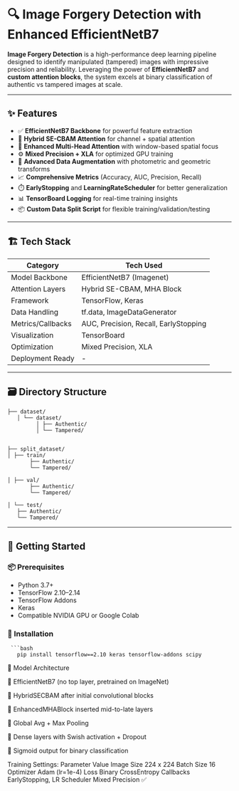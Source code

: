 # 🔍 Image Forgery Detection with Enhanced EfficientNetB7

**Image Forgery Detection** is a high-performance deep learning pipeline designed to identify manipulated (tampered) images with impressive precision and reliability. Leveraging the power of **EfficientNetB7** and **custom attention blocks**, the system excels at binary classification of authentic vs tampered images at scale.

---

## ✨ Features

- ✅ **EfficientNetB7 Backbone** for powerful feature extraction  
- 🧠 **Hybrid SE-CBAM Attention** for channel + spatial attention  
- 🔁 **Enhanced Multi-Head Attention** with window-based spatial focus  
- ⚙️ **Mixed Precision + XLA** for optimized GPU training  
- 🧪 **Advanced Data Augmentation** with photometric and geometric transforms  
- 📈 **Comprehensive Metrics** (Accuracy, AUC, Precision, Recall)  
- ⏱️ **EarlyStopping** and **LearningRateScheduler** for better generalization  
- 📊 **TensorBoard Logging** for real-time training insights  
- 📦 **Custom Data Split Script** for flexible training/validation/testing

---

## 🏗️ Tech Stack

| Category           | Tech Used                     |
|--------------------|-------------------------------|
| Model Backbone     | EfficientNetB7 (Imagenet)     |
| Attention Layers   | Hybrid SE-CBAM, MHA Block     |
| Framework          | TensorFlow, Keras             |
| Data Handling      | tf.data, ImageDataGenerator   |
| Metrics/Callbacks  | AUC, Precision, Recall, EarlyStopping |
| Visualization      | TensorBoard                   |
| Optimization       | Mixed Precision, XLA          |
| Deployment Ready   | -                             |

---

## 🗃️ Directory Structure

    ├── dataset/
       │ └── dataset/
             │ ├── Authentic/
             │ └── Tampered/


    ├── split_dataset/
    │ ├── train/
           ├── Authentic/
           └── Tampered/

    │ ├── val/
           ├── Authentic/
           └── Tampered/

    │ └── test/
       ├── Authentic/
       └── Tampered/





---

## 🧪 Getting Started

### 📦 Prerequisites

- Python 3.7+
- TensorFlow 2.10–2.14
- TensorFlow Addons
- Keras
- Compatible NVIDIA GPU or Google Colab

### 🔧 Installation

     ```bash
       pip install tensorflow==2.10 keras tensorflow-addons scipy





🧠 Model Architecture


🔹 EfficientNetB7 (no top layer, pretrained on ImageNet)

🔸 HybridSECBAM after initial convolutional blocks

🔸 EnhancedMHABlock inserted mid-to-late layers

🔹 Global Avg + Max Pooling

🔹 Dense layers with Swish activation + Dropout

🔸 Sigmoid output for binary classification



Training Settings:
Parameter	Value
Image Size	224 x 224
Batch Size	16
Optimizer	Adam (lr=1e-4)
Loss	Binary CrossEntropy
Callbacks	EarlyStopping, LR Scheduler
Mixed Precision	✅

